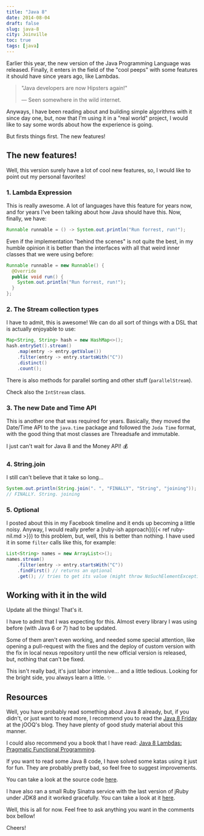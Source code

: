 ```yaml
---
title: "Java 8"
date: 2014-08-04
draft: false
slug: java-8
city: Joinville
toc: true
tags: [java]
---
```


Earlier this year, the new version of the Java Programming Language was released. Finally, it enters in the field of the "cool peeps" with some features it should have since years ago, like Lambdas.

<!--more-->

> "Java developers are now Hipsters again!"
> 
> — Seen somewhere in the wild internet.

Anyways, I have been reading about and building simple algorithms with it since day one, but, now that I'm using it in a "real world" project, I would like to say some words about how the experience is going.

But firsts things first. The new features!

## The new features!

Well, this version surely have a lot of cool new features, so, I would like to point out my personal favorites!

### 1. Lambda Expression

This is really awesome. A lot of languages have this feature for years now, and for years I've been talking about how Java should have this. Now, finally, we have:

```java
Runnable runnable = () -> System.out.println("Run forrest, run!");
```

Even if the implementation "behind the scenes" is not quite the best, in my humble opinion it is better than the interfaces with all that weird inner classes that we were using before:

```java
Runnable runnable = new Runnable() {
  @Override
  public void run() {
    System.out.println("Run forrest, run!");
  }
};
```

### 2. The Stream collection types

I have to admit, this is awesome! We can do all sort of things with a DSL that is actually enjoyable to use:

```java
Map<String, String> hash = new HashMap<>();
hash.entrySet().stream()
    .map(entry -> entry.getValue())
    .filter(entry -> entry.startsWith("C"))
    .distinct()
    .count();
```

There is also methods for parallel sorting and other stuff (`parallelStream`). 

Check also the `IntStream` class.

### 3. The new Date and Time API

This is another one that was required for years. Basically, they moved the Date/Time API to the `java.time` package and followed the `Joda Time` format, with the good thing that most classes are Threadsafe and immutable. 

I just can't wait for Java 8 and the Money API! :moneybag:

### 4. String.join

I still can't believe that it take so long...

```java
System.out.println(String.join(". ", "FINALLY", "String", "joining"));
// FINALLY. String. joining
```

### 5. Optional

I posted about this in my Facebook timeline and it ends up becoming a little noisy. Anyway, I would really prefer a [ruby-ish approach]({{< ref ruby-nil.md >}}) to this problem, but, well, this is better than nothing. I have used it in some `filter` calls like this, for example:

```java
List<String> names = new ArrayList<>();
names.stream()
    .filter(entry -> entry.startsWith("C"))
    .findFirst() // returns an optional
    .get(); // tries to get its value (might throw NoSuchElementException)
```

## Working with it in the wild

Update all the things! That's it.

I have to admit that I was expecting for this. Almost every library I was using before (with Java 6 or 7) had to be updated.

Some of them aren't even working, and needed some special attention, like opening a pull-request with the fixes and the deploy of custom version with the fix in local nexus repository until the new official version is released, but, nothing that can't be fixed.

This isn't really bad, it's just labor intensive... and a little tedious. Looking for the bright side, you always learn a little. ✨

## Resources

Well, you have probably read something about Java 8 already, but, if you didn't, or just want to read more, I recommend you to read the [Java 8 Friday](http://blog.jooq.org/tag/java-8/) at the jOOQ's blog. They have plenty of good study material about this manner. 

I could also recommend you a book that I have read: [Java 8 Lambdas: Pragmatic Functional Programming](https://www.amazon.com/gp/product/1449370772/ref=as_li_tl?ie=UTF8&camp=1789&creative=390957&creativeASIN=1449370772&linkCode=as2&tag=carlbeck-20&linkId=FLJGZ6WNDZWK7EQK).

If you want to read some Java 8 code, I have solved some katas using it just for fun. They are probably pretty bad, so feel free to suggest improvements.

You can take a look at the source code [here](https://github.com/caarlos0/java-katas).

I have also ran a small Ruby Sinatra service with the last version of jRuby under JDK8 and it worked gracefully. You can take a look at it [here](https://github.com/caarlos0/danfe-server).

Well, this is all for now. Feel free to ask anything you want in the comments box bellow!

Cheers!
